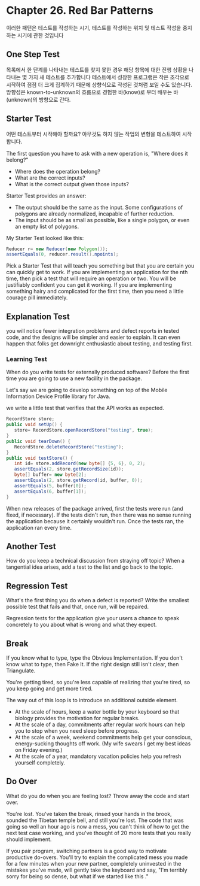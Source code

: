 # Chapter 26. Red Bar Patterns

이러한 패턴은 테스트를 작성하는 시기, 테스트를 작성하는 위치 및 테스트 작성을 중지하는 시기에 관한 것입니다

## One Step Test
목록에서 한 단계를 나타내는 테스트를 찾지 못한 경우 해당 항목에 대한 진행 상황을 나타내는 몇 가지 새 테스트를 추가합니다
테스트에서 성장한 프로그램은 작은 조각으로 시작하여 점점 더 크게 집계하기 때문에 상향식으로 작성된 것처럼 보일 수도 있습니다.
방향성은 known-to-unknown의 흐름으로 경험한 바(know)로 부터 배우는 바(unknown)의 방향으로 간다.

## Starter Test
어떤 테스트부터 시작해야 할까요? 아무것도 하지 않는 작업의 변형을 테스트하여 시작합니다.

The first question you have to ask with a new operation is, "Where does it belong?" 

* Where does the operation belong? 
* What are the correct inputs?
* What is the correct output given those inputs?


Starter Test provides an answer:
*  The output should be the same as the input. Some configurations of polygons are already 
normalized, incapable of further reduction.
*  The input should be as small as possible, like a single polygon, or even an empty list of polygons.

My Starter Test looked like this:
```java
Reducer r= new Reducer(new Polygon());
assertEquals(0, reducer.result().npoints);

```

 Pick a Starter Test that will teach you something but that you are certain you can quickly get to work. If you are implementing an application for the nth time, then pick a test that will require an operation or two. You will be justifiably confident you can get it working. If you are implementing something hairy and complicated for the first time, then you need a little courage pill immediately.


## Explanation Test

you will notice fewer integration problems and defect reports in tested code, and the designs will be simpler and easier to explain. It can even happen that folks get downright enthusiastic about testing, and testing first.


### Learning Test


When do you write tests for externally produced software? Before the first time you are going to use a new facility in the package.

Let's say we are going to develop something on top of the Mobile Information Device Profile 
library for Java.

 we write a little test that verifies that the API works as expected. 
 
 ```java
RecordStore store; 
public void setUp() {
    store= RecordStore.openRecordStore("testing", true); 
}
public void tearDown() {
    RecordStore.deleteRecordStore("testing"); 
}
public void testStore() {
    int id= store.addRecord(new byte[] {5, 6}, 0, 2); 
    assertEquals(2, store.getRecordSize(id)); 
    byte[] buffer= new byte[2];
    assertEquals(2, store.getRecord(id, buffer, 0));
    assertEquals(5, buffer[0]);
    assertEquals(6, buffer[1]); 
}
 ```

When new releases of the package arrived, first the tests were run (and fixed, if necessary). If the tests didn't run, then there was no sense running the application because it certainly wouldn't run. Once the tests ran, the application ran every time.

## Another Test

How do you keep a technical discussion from straying off topic? When a tangential idea arises, add a test to the list and go back to the topic.

## Regression Test

What's the first thing you do when a defect is reported? Write the smallest possible test that fails and that, once run, will be repaired.

Regression tests for the application give your users a chance to speak concretely to you about what is wrong and what they expect. 

## Break

If you know what to type, type the Obvious Implementation. If you don't know what to type, then Fake It. If the right design still isn't clear, then Triangulate.

You're getting tired, so you're less capable of realizing that you're tired, so you keep going and get more tired.

The way out of this loop is to introduce an additional outside element.
* At the scale of hours, keep a water bottle by your keyboard so that biology provides the 
motivation for regular breaks.
* At the scale of a day, commitments after regular work hours can help you to stop when you 
need sleep before progress.
* At the scale of a week, weekend commitments help get your conscious, energy-sucking 
thoughts off work. (My wife swears I get my best ideas on Friday evening.)
* At the scale of a year, mandatory vacation policies help you refresh yourself completely. 

## Do Over

What do you do when you are feeling lost? Throw away the code and start over.

You're lost. You've taken the break, rinsed your hands in the brook, sounded the Tibetan 
temple bell, and still you're lost. The code that was going so well an hour ago is now a mess, you can't think of how to get the next test case working, and you've thought of 20 more tests that you really should implement.

If you pair program, switching partners is a good way to motivate productive do-overs. You'll try to explain the complicated mess you made for a few minutes when your new partner,
completely uninvested in the mistakes you've made, will gently take the keyboard and say, 
"I'm terribly sorry for being so dense, but what if we started like this ."
